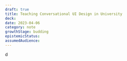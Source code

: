 ```yaml
---
draft: true
title: Teaching Conversational UI Design in University
deck: 
date: 2023-04-06
category: note
growthStage: budding
epistemicStatus: 
assumedAudience: 
---
```


d